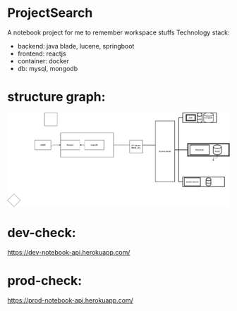 # ProjectSearch
A notebook project for me to remember workspace stuffs
Technology stack:
* backend: java blade, lucene, springboot
* frontend: reactjs
* container: docker
* db: mysql, mongodb

# structure graph:
![image](pic/structure.png)

# dev-check:
https://dev-notebook-api.herokuapp.com/
# prod-check:
https://prod-notebook-api.herokuapp.com/

